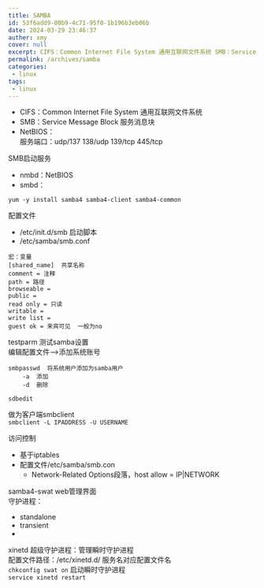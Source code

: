 ```yaml
---
title: SAMBA
id: 53f6add9-00b9-4c71-95f0-1b196b3eb06b
date: 2024-03-29 23:46:37
auther: xmy
cover: null
excerpt: CIFS：Common Internet File System 通用互联网文件系统 SMB：Service Message Block 服务消息块 NetBIOS： 服务端口：udp/137 138/udp 139/tcp 445/tcp SMB启动服务 nmbd：NetBIOS smbd： yu
permalink: /archives/samba
categories:
 - linux
tags: 
 - linux
---
```



* CIFS：Common Internet File System 通用互联网文件系统  
* SMB：Service Message Block 服务消息块  
* NetBIOS：  
    服务端口：udp/137  138/udp  139/tcp 445/tcp  

SMB启动服务 
* nmbd：NetBIOS  
* smbd：  

`yum -y install samba4 samba4-client samba4-common`

配置文件  
* /etc/init.d/smb 启动脚本  
* /etc/samba/smb.conf  
```
宏：变量  
[shared_name]  共享名称
comment = 注释
path = 路径
browseable =
public = 
read only = 只读
writable =
write list =
guest ok = 来宾可见  一般为no  
```
testparm 测试samba设置  
编辑配置文件-->添加系统账号  
```
smbpasswd  将系统用户添加为samba用户  
    -a  添加
    -d  删除

sdbedit 
```

做为客户端smbclient  
`smbclient -L IPADDRESS -U USERNAME`

访问控制  
* 基于iptables
* 配置文件/etc/samba/smb.con
    * Network-Related Options段落，host allow = IP|NETWORK  




samba4-swat  web管理界面  
守护进程：
* standalone
* transient  
* 

xinetd  超级守护进程：管理瞬时守护进程  
配置文件路径：/etc/xinetd.d/   服务名对应配置文件名  
`chkconfig swat on` 启动瞬时守护进程  
`service xinetd restart`  
    